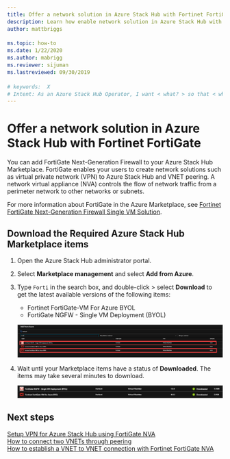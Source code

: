 ```yaml
---
title: Offer a network solution in Azure Stack Hub with Fortinet FortiGate | Microsoft Docs
description: Learn how enable network solution in Azure Stack Hub with Fortinet FortiGate
author: mattbriggs

ms.topic: how-to
ms.date: 1/22/2020
ms.author: mabrigg
ms.reviewer: sijuman
ms.lastreviewed: 09/30/2019

# keywords:  X
# Intent: As an Azure Stack Hub Operator, I want < what? > so that < why? >
---
```


# Offer a network solution in Azure Stack Hub with Fortinet FortiGate

You can add FortiGate Next-Generation Firewall to your Azure Stack Hub Marketplace. FortiGate enables your users to create network solutions such as virtual private network (VPN) to Azure Stack Hub and VNET peering. A network virtual appliance (NVA) controls the flow of network traffic from a perimeter network to other networks or subnets. 

For more information about FortiGate in the Azure Marketplace, see [Fortinet FortiGate Next-Generation Firewall Single VM Solution](https://azuremarketplace.microsoft.com/marketplace/apps/fortinet.fortinet-FortiGate-singlevm).

## Download the Required Azure Stack Hub Marketplace items

1.  Open the Azure Stack Hub administrator portal.

2.  Select **Marketplace management** and select **Add from Azure**.

3. Type `Forti` in the search box, and double-click > select **Download** to get the latest available versions of the following items: 
    - Fortinet FortiGate-VM For Azure BYOL
    - FortiGate NGFW - Single VM Deployment (BYOL)

    ![Azure Stack Hub FortiGate Fortinet](./media/azure-stack-network-solutions-enable/azure-stack-marketplace-FortiGate-fortinet.png)

2.  Wait until your Marketplace items have a status of **Downloaded**. The items may take several minutes to download.

    ![Azure Stack Hub FortiGate Fortinet](./media/azure-stack-network-solutions-enable/image4.png)

## Next steps

[Setup VPN for Azure Stack Hub using FortiGate NVA](../user/azure-stack-network-howto-vnet-to-onprem.md)  
[How to connect two VNETs through peering](../user/azure-stack-network-howto-vnet-to-vnet.md)  
[How to establish a VNET to VNET connection with Fortinet FortiGate NVA](../user/azure-stack-network-howto-vnet-to-vnet-stacks.md)  
